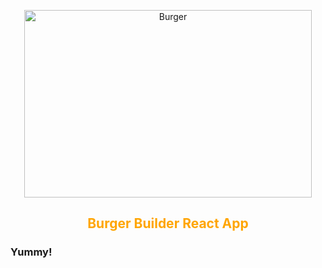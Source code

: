 
<p align="center">
  <img width="460" height="300" src="https://i.ibb.co/Kq2NjTF/burger.png" alt="Burger">
</p>

<h2 align="center" style="color:orange">Burger Builder React App</h2>

### **Yummy!**